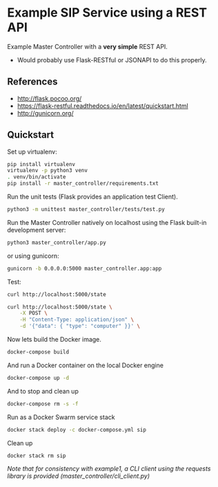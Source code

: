 # Example SIP Service using a REST API

Example Master Controller with a **very simple** REST API.

- Would probably use Flask-RESTful or JSONAPI to do this properly.

## References

- <http://flask.pocoo.org/>
- <https://flask-restful.readthedocs.io/en/latest/quickstart.html>
- <http://gunicorn.org/>

## Quickstart

Set up virtualenv:

```bash
pip install virtualenv
virtualenv -p python3 venv
. venv/bin/activate
pip install -r master_controller/requirements.txt
```

Run the unit tests (Flask provides an application test Client).

```bash
python3 -m unittest master_controller/tests/test.py
```

Run the Master Controller natively on localhost using the Flask built-in
development server:

```bash
python3 master_controller/app.py
```

or using gunicorn:

```bash
gunicorn -b 0.0.0.0:5000 master_controller.app:app
```

Test:

```bash
curl http://localhost:5000/state
```

```bash
curl http://localhost:5000/state \
    -X POST \
    -H "Content-Type: application/json" \
    -d '{"data": { "type": "computer" }}' \
```

Now lets build the Docker image.

```bash
docker-compose build
```

And run a Docker container on the local Docker engine

```bash
docker-compose up -d
```

And to stop and clean up

```bash
docker-compose rm -s -f
```

Run as a Docker Swarm service stack

```bash
docker stack deploy -c docker-compose.yml sip
```

Clean up

```bash
docker stack rm sip
```

*Note that for consistency with example1, a CLI client using the requests
library is provided (master_controller/cli_client.py)*
